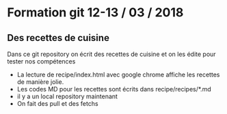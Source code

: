 # Formation git 12-13 / 03 / 2018
## Des recettes de cuisine
Dans ce git repository on écrit des recettes de cuisine et on les édite pour tester nos compétences
- La lecture de recipe/index.html avec google chrome affiche les recettes de manière jolie.
- Les codes MD pour les recettes sont écrits dans recipe/recipes/*.md
- il y a un local repository maintenant
- On fait des pull et des fetchs

